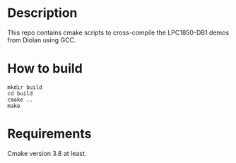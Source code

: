# Description

This repo contains cmake scripts to cross-compile the LPC1850-DB1 demos from Diolan using GCC.

# How to build

```
mkdir build
cd build
cmake ..
make
```

# Requirements

Cmake version 3.8 at least.
